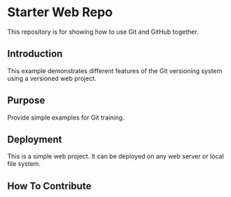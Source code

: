 # Starter Web Repo

This repository is for showing how to use Git and GitHub together.

## Introduction

This example demonstrates different features of the Git
versioning system using a versioned web project.

## Purpose

Provide simple examples for Git training.

## Deployment

This is a simple web project. It can be deployed on any web server or local file system.

## How To Contribute